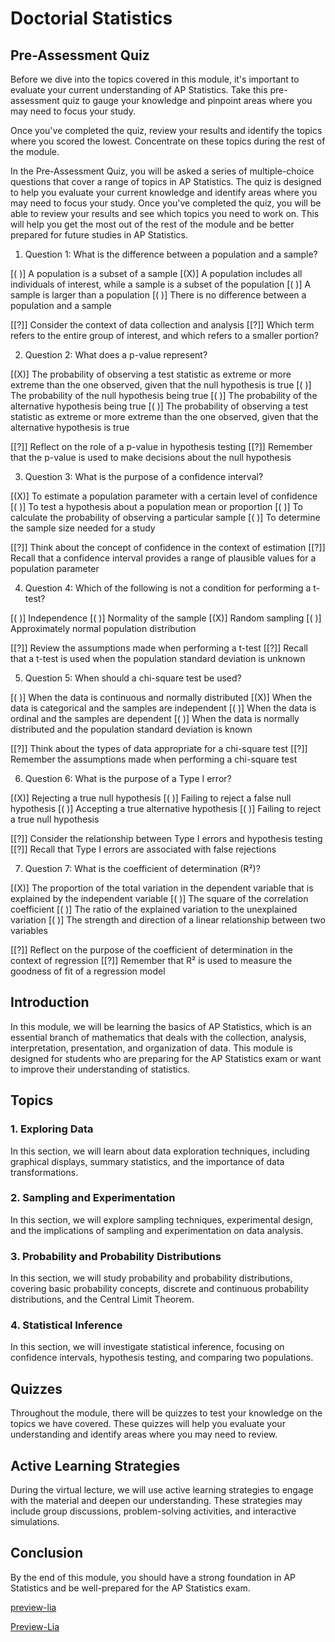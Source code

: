 <!--
author:   U. Anthony Omegbu
email:    anthonyomegbu@gmail.com
version:  0.0.1

tags:     LiaScript, education, OER

logo:     https://your-logo-url.com/logo.jpg

comment:  This document is a simple LiaScript course example.

-->

# Doctorial Statistics

## Pre-Assessment Quiz

Before we dive into the topics covered in this module, it's important to evaluate your current understanding of AP Statistics. Take this pre-assessment quiz to gauge your knowledge and pinpoint areas where you may need to focus your study.

Once you've completed the quiz, review your results and identify the topics where you scored the lowest. Concentrate on these topics during the rest of the module.

In the Pre-Assessment Quiz, you will be asked a series of multiple-choice questions that cover a range of topics in AP Statistics. The quiz is designed to help you evaluate your current knowledge and identify areas where you may need to focus your study. Once you've completed the quiz, you will be able to review your results and see which topics you need to work on. This will help you get the most out of the rest of the module and be better prepared for future studies in AP Statistics.

1. Question 1: What is the difference between a population and a sample?

  [( )] A population is a subset of a sample
  [(X)] A population includes all individuals of interest, while a sample is a subset of the population
  [( )] A sample is larger than a population
  [( )] There is no difference between a population and a sample

  [[?]] Consider the context of data collection and analysis
  [[?]] Which term refers to the entire group of interest, and which refers to a smaller portion?

2. Question 2: What does a p-value represent?

  [(X)] The probability of observing a test statistic as extreme or more extreme than the one observed, given that the null hypothesis is true
  [( )] The probability of the null hypothesis being true
  [( )] The probability of the alternative hypothesis being true
  [( )] The probability of observing a test statistic as extreme or more extreme than the one observed, given that the alternative hypothesis is true

  [[?]] Reflect on the role of a p-value in hypothesis testing
  [[?]] Remember that the p-value is used to make decisions about the null hypothesis

3. Question 3: What is the purpose of a confidence interval?

  [(X)] To estimate a population parameter with a certain level of confidence
  [( )] To test a hypothesis about a population mean or proportion
  [( )] To calculate the probability of observing a particular sample
  [( )] To determine the sample size needed for a study

  [[?]] Think about the concept of confidence in the context of estimation
  [[?]] Recall that a confidence interval provides a range of plausible values for a population parameter

4. Question 4: Which of the following is not a condition for performing a t-test?

  [( )] Independence
  [( )] Normality of the sample
  [(X)] Random sampling
  [( )] Approximately normal population distribution

  [[?]] Review the assumptions made when performing a t-test
  [[?]] Recall that a t-test is used when the population standard deviation is unknown

5. Question 5: When should a chi-square test be used?

  [( )] When the data is continuous and normally distributed
  [(X)] When the data is categorical and the samples are independent
  [( )] When the data is ordinal and the samples are dependent
  [( )] When the data is normally distributed and the population standard deviation is known

  [[?]] Think about the types of data appropriate for a chi-square test
  [[?]] Remember the assumptions made when performing a chi-square test

6. Question 6: What is the purpose of a Type I error?

  [(X)] Rejecting a true null hypothesis
  [( )] Failing to reject a false null hypothesis
  [( )] Accepting a true alternative hypothesis
  [( )] Failing to reject a true null hypothesis

  [[?]] Consider the relationship between Type I errors and hypothesis testing
  [[?]] Recall that Type I errors are associated with false rejections

7. Question 7: What is the coefficient of determination (R²)?

  [(X)] The proportion of the total variation in the dependent variable that is explained by the independent variable
  [( )] The square of the correlation coefficient
  [( )] The ratio of the explained variation to the unexplained variation
  [( )] The strength and direction of a linear relationship between two variables

  [[?]] Reflect on the purpose of the coefficient of determination in the context of regression
  [[?]] Remember that R² is used to measure the goodness of fit of a regression model


## Introduction

In this module, we will be learning the basics of AP Statistics, which is an essential branch of mathematics that deals with the collection, analysis, interpretation, presentation, and organization of data. This module is designed for students who are preparing for the AP Statistics exam or want to improve their understanding of statistics.

## Topics

### 1. Exploring Data

In this section, we will learn about data exploration techniques, including graphical displays, summary statistics, and the importance of data transformations.

### 2. Sampling and Experimentation

In this section, we will explore sampling techniques, experimental design, and the implications of sampling and experimentation on data analysis.

### 3. Probability and Probability Distributions

In this section, we will study probability and probability distributions, covering basic probability concepts, discrete and continuous probability distributions, and the Central Limit Theorem.

### 4. Statistical Inference

In this section, we will investigate statistical inference, focusing on confidence intervals, hypothesis testing, and comparing two populations.

## Quizzes

Throughout the module, there will be quizzes to test your knowledge on the topics we have covered. These quizzes will help you evaluate your understanding and identify areas where you may need to review.

## Active Learning Strategies

During the virtual lecture, we will use active learning strategies to engage with the material and deepen our understanding. These strategies may include group discussions, problem-solving activities, and interactive simulations.

## Conclusion

By the end of this module, you should have a strong foundation in AP Statistics and be well-prepared for the AP Statistics exam.

[preview-lia](https://raw.githubusercontent.com/awakwe/Doc-statistics/main/README.md)

[Preview-Lia](https://liascript.github.io/course/?https://raw.githubusercontent.com/awakwe/Doc-statistics/main/README.md)
